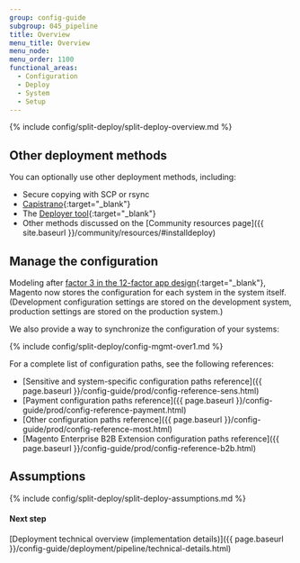 ```yaml
---
group: config-guide
subgroup: 045_pipeline
title: Overview
menu_title: Overview
menu_node:
menu_order: 1100
functional_areas:
  - Configuration
  - Deploy
  - System
  - Setup
---
```


{% include config/split-deploy/split-deploy-overview.md %}

## Other deployment methods

You can optionally use other deployment methods, including:

*	Secure copying with SCP or rsync
*	[Capistrano](http://capistranorb.com/documentation/overview/what-is-capistrano){:target="_blank"}
*	The [Deployer tool](https://deployer.org/){:target="_blank"}
*	Other methods discussed on the [Community resources page]({{ site.baseurl }}/community/resources/#installdeploy)

## Manage the configuration

Modeling after [factor 3 in the 12-factor app design](https://12factor.net/config){:target="_blank"}, Magento now stores the configuration for each system in the system itself. (Development configuration settings are stored on the development system, production settings are stored on the production system.)

We also provide a way to synchronize the configuration of your systems:

{% include config/split-deploy/config-mgmt-over1.md %}

For a complete list of configuration paths, see the following references:

*	[Sensitive and system-specific configuration paths reference]({{ page.baseurl }}/config-guide/prod/config-reference-sens.html)
*	[Payment configuration paths reference]({{ page.baseurl }}/config-guide/prod/config-reference-payment.html)
*	[Other configuration paths reference]({{ page.baseurl }}/config-guide/prod/config-reference-most.html)
*	[Magento Enterprise B2B Extension configuration paths reference]({{ page.baseurl }}/config-guide/prod/config-reference-b2b.html)

## Assumptions

{% include config/split-deploy/split-deploy-assumptions.md %}

#### Next step
[Deployment technical overview (implementation details)]({{ page.baseurl }}/config-guide/deployment/pipeline/technical-details.html)
